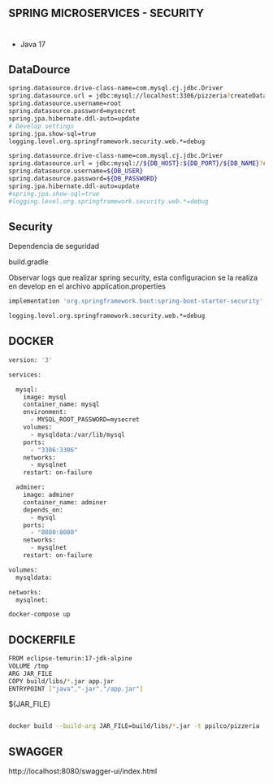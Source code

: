 ## SPRING MICROSERVICES - SECURITY
# 
* Java 17


## DataDource

```bash 
spring.datasource.drive-class-name=com.mysql.cj.jdbc.Driver
spring.datasource.url = jdbc:mysql://localhost:3306/pizzeria?createDatabaseIfNotExist=true
spring.datasource.username=root
spring.datasource.password=mysecret
spring.jpa.hibernate.ddl-auto=update
# Develop settings
spring.jpa.show-sql=true   
logging.level.org.springframework.security.web.*=debug
```

```bash
spring.datasource.drive-class-name=com.mysql.cj.jdbc.Driver
spring.datasource.url = jdbc:mysql://${DB_HOST}:${DB_PORT}/${DB_NAME}?createDatabaseIfNotExist=true
spring.datasource.username=${DB_USER}
spring.datasource.password=${DB_PASSWORD}
spring.jpa.hibernate.ddl-auto=update
#spring.jpa.show-sql=true
#logging.level.org.springframework.security.web.*=debug
```



## Security

Dependencia de seguridad

build.gradle

Observar logs que realizar spring security, esta configuracion se la realiza en develop en el archivo application.properties
```bash
implementation 'org.springframework.boot:spring-boot-starter-security'
```
```bash
logging.level.org.springframework.security.web.*=debug
```


## DOCKER

```bash
version: '3'

services:

  mysql:
    image: mysql
    container_name: mysql
    environment:
      - MYSQL_ROOT_PASSWORD=mysecret
    volumes:
      - mysqldata:/var/lib/mysql
    ports:
      - "3306:3306"
    networks:
      - mysqlnet
    restart: on-failure

  adminer:
    image: adminer
    container_name: adminer
    depends_on:
      - mysql
    ports:
      - "8080:8080"
    networks:
      - mysqlnet
    restart: on-failure

volumes:
  mysqldata:

networks:
  mysqlnet:
```

```bash
docker-compose up
```
## DOCKERFILE

```bash
FROM eclipse-temurin:17-jdk-alpine
VOLUME /tmp
ARG JAR_FILE
COPY build/libs/*.jar app.jar
ENTRYPOINT ["java","-jar","/app.jar"]
```

${JAR_FILE}

```bash

docker build --build-arg JAR_FILE=build/libs/*.jar -t ppilco/pizzeria .
```

## SWAGGER

http://localhost:8080/swagger-ui/index.html


